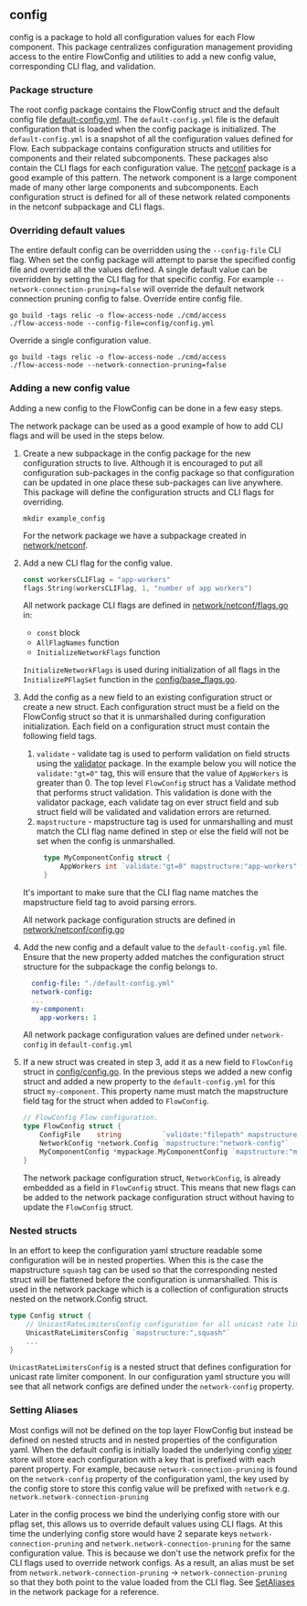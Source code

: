 ## config 
config is a package to hold all configuration values for each Flow component. This package centralizes configuration management providing access 
to the entire FlowConfig and utilities to add a new config value, corresponding CLI flag, and validation.

### Package structure
The root config package contains the FlowConfig struct and the default config file [default-config.yml](https://github.com/onflow/flow-go/blob/master/config/default-config.yml). The `default-config.yml` file is the default configuration that is loaded when the config package is initialized.
The `default-config.yml` is a snapshot of all the configuration values defined for Flow.
Each subpackage contains configuration structs and utilities for components and their related subcomponents. These packages also contain the CLI flags for each configuration value. The [netconf](https://github.com/onflow/flow-go/tree/master/network/netconf) package
is a good example of this pattern. The network component is a large component made of many other large components and subcomponents. Each configuration 
struct is defined for all of these network related components in the netconf subpackage and CLI flags. 

### Overriding default values
The entire default config can be overridden using the `--config-file` CLI flag. When set the config package will attempt to parse the specified config file and override all the values 
defined. A single default value can be overridden by setting the CLI flag for that specific config. For example `--network-connection-pruning=false` will override the default network connection pruning 
config to false.
Override entire config file.
```shell
go build -tags relic -o flow-access-node ./cmd/access
./flow-access-node --config-file=config/config.yml
```
Override a single configuration value.
```shell
go build -tags relic -o flow-access-node ./cmd/access
./flow-access-node --network-connection-pruning=false
```
### Adding a new config value
Adding a new config to the FlowConfig can be done in a few easy steps.

The network package can be used as a good example of how to add CLI flags and will be used in the steps below.

1. Create a new subpackage in the config package for the new configuration structs to live. Although it is encouraged to put all configuration sub-packages in the config package 
so that configuration can be updated in one place these sub-packages can live anywhere. This package will define the configuration structs and CLI flags for overriding.
    ```shell
    mkdir example_config 
    ```
    For the network package we have a subpackage created in [network/netconf](https://github.com/onflow/flow-go/tree/master/network/netconf). 

2. Add a new CLI flag for the config value. 
    ```go
    const workersCLIFlag = "app-workers"
    flags.String(workersCLIFlag, 1, "number of app workers")
    ```

   All network package CLI flags are defined in [network/netconf/flags.go](https://github.com/onflow/flow-go/blob/master/network/netconf/flags.go) in:
    - `const` block
    - `AllFlagNames` function
    - `InitializeNetworkFlags` function

    `InitializeNetworkFlags` is used during initialization of all flags 
    in the `InitializePFlagSet` function in the [config/base_flags.go](https://github.com/onflow/flow-go/blob/master/config/base_flags.go).

3. Add the config as a new field to an existing configuration struct or create a new struct. Each configuration struct must be a field on the FlowConfig struct so that it is unmarshalled during configuration initialization.
    Each field on a configuration struct must contain the following field tags.
   1. `validate` - validate tag is used to perform validation on field structs using the [validator](https://github.com/go-playground/validator) package. In the example below you will notice 
   the `validate:"gt=0"` tag, this will ensure that the value of `AppWorkers` is greater than 0. The top level `FlowConfig` struct has a Validate method that performs struct validation. This 
   validation is done with the validator package, each validate tag on ever struct field and sub struct field will be validated and validation errors are returned.
   2. `mapstructure` - mapstructure tag is used for unmarshalling and must match the CLI flag name defined in step or else the field will not be set when the config is unmarshalled.
   ```go
        type MyComponentConfig struct {
            AppWorkers int `validate:"gt=0" mapstructure:"app-workers"`
        }
    ```
   It's important to make sure that the CLI flag name matches the mapstructure field tag to avoid parsing errors.
   
   All network package configuration structs are defined in [network/netconf/config.go](https://github.com/onflow/flow-go/blob/master/network/netconf/config.go)

4. Add the new config and a default value to the `default-config.yml` file. Ensure that the new property added matches the configuration struct structure for the subpackage the config belongs to.
    ```yaml
      config-file: "./default-config.yml"
      network-config:
      ...
      my-component:
        app-workers: 1
    ```
   
    All network package configuration values are defined under `network-config` in `default-config.yml`

5. If a new struct was created in step 3, add it as a new field to `FlowConfig` struct in [config/config.go](https://github.com/onflow/flow-go/blob/master/config/config.go). In the previous steps we added a new config struct and added a new property to the `default-config.yml` for this struct `my-component`. This property name
    must match the mapstructure field tag for the struct when added to `FlowConfig`.
    ```go
    // FlowConfig Flow configuration.
    type FlowConfig struct {
        ConfigFile    string          `validate:"filepath" mapstructure:"config-file"`
        NetworkConfig *network.Config `mapstructure:"network-config"`
        MyComponentConfig *mypackage.MyComponentConfig `mapstructure:"my-component"`
    }
    ```
   
    The network package configuration struct, `NetworkConfig`, is already embedded as a field in `FlowConfig` struct.
    This means that new flags can be added to the network package configuration struct without having to update the `FlowConfig` struct.

### Nested structs
In an effort to keep the configuration yaml structure readable some configuration will be in nested properties. When this is the case the mapstructure `squash` tag can be used so that the corresponding nested struct will be 
flattened before the configuration is unmarshalled. This is used in the network package which is a collection of configuration structs nested on the network.Config struct. 
```go
type Config struct {
    // UnicastRateLimitersConfig configuration for all unicast rate limiters.
    UnicastRateLimitersConfig `mapstructure:",squash"`
    ...
}
```
`UnicastRateLimitersConfig` is a nested struct that defines configuration for unicast rate limiter component. In our configuration yaml structure you will see that all network configs are defined under the `network-config` property.

### Setting Aliases
Most configs will not be defined on the top layer FlowConfig but instead be defined on nested structs and in nested properties of the configuration yaml. When the default config is initially loaded the underlying config [viper](https://github.com/spf13/viper) store will store 
each configuration with a key that is prefixed with each parent property. For example, because `network-connection-pruning` is found on the `network-config` property of the configuration yaml, the key used by the config store to 
store this config value will be prefixed with `network` e.g.
```network.network-connection-pruning```

Later in the config process we bind the underlying config store with our pflag set, this allows us to override default values using CLI flags.
At this time the underlying config store would have 2 separate keys `network-connection-pruning` and `network.network-connection-pruning` for the same configuration value. This is because we don't use the network prefix for the CLI flags
used to override network configs. As a result, an alias must be set from `network.network-connection-pruning` -> `network-connection-pruning` so that they both point to the value loaded from the CLI flag. See [SetAliases](https://github.com/onflow/flow-go/blob/master/config/network/config.go#L84) in the network package for a reference. 
